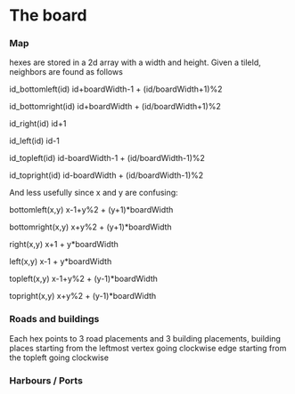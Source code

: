 # The board
### Map
hexes are stored in a 2d array with a width and height.
Given a tileId, neighbors are found as follows

id_bottomleft(id) id+boardWidth-1 + (id/boardWidth+1)%2

id_bottomright(id) id+boardWidth + (id/boardWidth+1)%2

id_right(id) id+1

id_left(id) id-1

id_topleft(id) id-boardWidth-1 + (id/boardWidth-1)%2

id_topright(id) id-boardWidth + (id/boardWidth-1)%2

And less usefully since x and y are confusing:

bottomleft(x,y) x-1+y%2 + (y+1)*boardWidth

bottomright(x,y) x+y%2 + (y+1)*boardWidth

right(x,y) x+1 + y*boardWidth

left(x,y) x-1 + y*boardWidth

topleft(x,y) x-1+y%2 + (y-1)*boardWidth

topright(x,y) x+y%2 + (y-1)*boardWidth

### Roads and buildings
Each hex points to 3 road placements and 3 building placements,
building places starting from the leftmost vertex going clockwise
edge starting from the topleft going clockwise

###  Harbours / Ports
